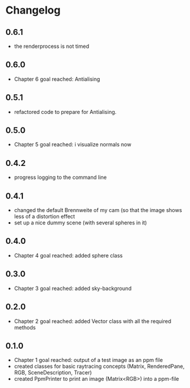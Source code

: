 # Changelog

## 0.6.1

- the renderprocess is not timed

## 0.6.0

- Chapter 6 goal reached: Antialising

## 0.5.1

- refactored code to prepare for Antialising.

## 0.5.0

- Chapter 5 goal reached: i visualize normals now

## 0.4.2

- progress logging to the command line

## 0.4.1

- changed the default Brennweite of my cam (so that the image shows less
of a distortion effect
- set up a nice dummy scene (with several spheres in it)

## 0.4.0

- Chapter 4 goal reached: added sphere class

## 0.3.0

- Chapter 3 goal reached: added sky-background

## 0.2.0

- Chapter 2 goal reached: added Vector class with all the required methods

## 0.1.0

- Chapter 1 goal reached: output of a test image as an ppm file
- created classes for basic raytracing concepts (Matrix, RenderedPane, RGB, SceneDescription, Tracer)
- created PpmPrinter to print an image (Matrix\<RGB\>) into a ppm-file
